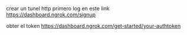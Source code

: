 crear un tunel http
primero log en este link
https://dashboard.ngrok.com/signup 

obter el token
https://dashboard.ngrok.com/get-started/your-authtoken

